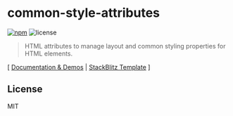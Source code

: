 # common-style-attributes
[![npm](https://img.shields.io/npm/v/common-style-attributes.svg)](https://www.npmjs.com/package/common-style-attributes)
![license](https://img.shields.io/github/license/kctang/common-style-attributes.svg)

> HTML attributes to manage layout and common styling properties for HTML elements. 

[ [Documentation & Demos](https://common-style-attributes.surge.sh) | 
[StackBlitz Template](https://stackblitz.com/edit/common-style-attributes-starter) ]

## License

MIT
